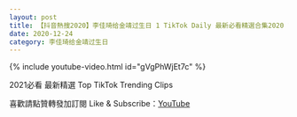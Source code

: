 ```yaml
---
layout: post
title: 【抖音熱搜2020】李佳琦给金靖过生日 1 TikTok Daily 最新必看精選合集2020 12 24
date: 2020-12-24
category: 李佳琦给金靖过生日
---
```


{% include youtube-video.html id="gVgPhWjEt7c" %}

2021必看 最新精選 Top TikTok Trending Clips

喜歡請點贊轉發加訂閱 Like & Subscribe：[YouTube](https://www.youtube.com/channel/UCAoR7VcanIPd04uEq_GIylA/videos)

